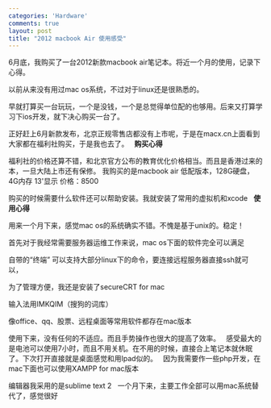 ```yaml
--- 
categories: 'Hardware'
comments: true
layout: post
title: "2012 macbook Air 使用感受"
---
```

6月底，我购买了一台2012新款macbook air笔记本。将近一个月的使用，记录下心得。

以前从来没有用过mac os系统，不过对于linux还是很熟悉的。

早就打算买一台玩玩，一个是没钱，一个是总觉得单位配的也够用。后来又打算学习下ios开发，就下决心购买一台了。

正好赶上6月新款发布，北京正规零售店都没有上市呢，于是在macx.cn上面看到大家都在福利社购买，于是我也去了。
 
**购买心得**

福利社的价格还算不错，和北京官方公布的教育优化价格相当。而且是香港过来的本，一旦大陆上市还有保修。
我购买的是macbook air 低配版本，128G硬盘，4G内存 13'显示 价格：8500

购买的时候需要什么软件还可以帮助安装。我就安装了常用的虚拟机和xcode
 
**使用心得**

用来一个月下来，感觉mac os的系统确实不错。不愧是基于unix的。稳定！

首先对于我经常需要服务器运维工作来说，mac os下面的软件完全可以满足

自带的“终端” 可以支持大部分linux下的命令，要连接远程服务器直接ssh就可以，

为了管理方便，我还是安装了secureCRT for mac

输入法用IMKQIM（搜狗的词库）

像office、qq、股票、远程桌面等常用软件都存在mac版本

使用下来，没有任何的不适应。而且手势操作也很大的提高了效率。
 
感受最大的是电池可以使用7小时，而且不用关机。在不用的时候，直接合上笔记本就休眠了。下次打开直接就是桌面感觉和用Ipad似的。
 
因为我需要作一些php开发，在mac下面也可以使用XAMPP for mac版本

编辑器我采用的是sublime text 2
 
一个月下来，主要工作全部可以用mac系统替代了，感觉很好
